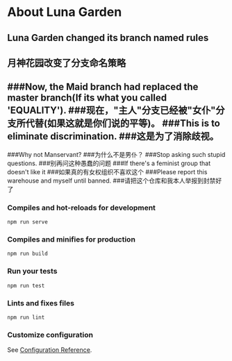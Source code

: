 # About Luna Garden

## Luna Garden changed its branch named rules
## 月神花园改变了分支命名策略
###Now, the Maid branch had replaced the master branch(If its what you called 'EQUALITY').
###现在，"主人"分支已经被"女仆"分支所代替(如果这就是你们说的平等)。
###This is to eliminate discrimination.
###这是为了消除歧视。
---
###Why not Manservant?
###为什么不是男仆？
###Stop asking such stupid questions.
###别再问这种愚蠢的问题
###If there's a feminist group that doesn't like it
###如果真的有女权组织不喜欢这个
###Please report this warehouse and myself until banned.
###请把这个仓库和我本人举报到封禁好了

### Compiles and hot-reloads for development
```
npm run serve
```

### Compiles and minifies for production
```
npm run build
```

### Run your tests
```
npm run test
```

### Lints and fixes files
```
npm run lint
```

### Customize configuration
See [Configuration Reference](https://cli.vuejs.org/config/).
